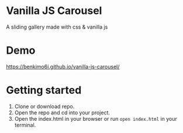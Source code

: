 # Vanilla JS Carousel
A sliding gallery made with css & vanilla js

# Demo
https://benkimo6i.github.io/vanilla-js-carousel/

# Getting started

1. Clone or download repo.
2. Open the repo and cd into your project.
3. Open the index.html in your browser or run ```open index.html``` in your terminal.